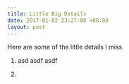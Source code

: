 ```yaml
---
title: Little Big Details
date: 2017-01-02 23:27:00 +08:00
layout: post
---
```


Here are some of the little details I miss

1. asd
   asdf
   asdf

2. 
